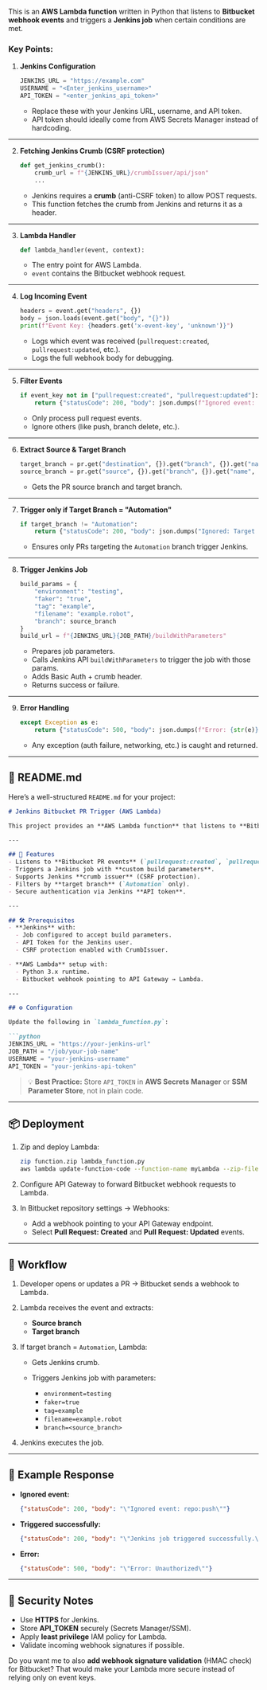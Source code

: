 
This is an **AWS Lambda function** written in Python that listens to **Bitbucket webhook events** and triggers a **Jenkins job** when certain conditions are met.

### Key Points:

1. **Jenkins Configuration**

   ```python
   JENKINS_URL = "https://example.com"
   USERNAME = "<Enter_jenkins_username>"
   API_TOKEN = "<enter_jenkins_api_token>"
   ```

   * Replace these with your Jenkins URL, username, and API token.
   * API token should ideally come from AWS Secrets Manager instead of hardcoding.

---

2. **Fetching Jenkins Crumb (CSRF protection)**

   ```python
   def get_jenkins_crumb():
       crumb_url = f"{JENKINS_URL}/crumbIssuer/api/json"
       ...
   ```

   * Jenkins requires a **crumb** (anti-CSRF token) to allow POST requests.
   * This function fetches the crumb from Jenkins and returns it as a header.

---

3. **Lambda Handler**

   ```python
   def lambda_handler(event, context):
   ```

   * The entry point for AWS Lambda.
   * `event` contains the Bitbucket webhook request.

---

4. **Log Incoming Event**

   ```python
   headers = event.get("headers", {})
   body = json.loads(event.get("body", "{}"))
   print(f"Event Key: {headers.get('x-event-key', 'unknown')}")
   ```

   * Logs which event was received (`pullrequest:created`, `pullrequest:updated`, etc.).
   * Logs the full webhook body for debugging.

---

5. **Filter Events**

   ```python
   if event_key not in ["pullrequest:created", "pullrequest:updated"]:
       return {"statusCode": 200, "body": json.dumps(f"Ignored event: {event_key}")}
   ```

   * Only process pull request events.
   * Ignore others (like push, branch delete, etc.).

---

6. **Extract Source & Target Branch**

   ```python
   target_branch = pr.get("destination", {}).get("branch", {}).get("name", "")
   source_branch = pr.get("source", {}).get("branch", {}).get("name", "")
   ```

   * Gets the PR source branch and target branch.

---

7. **Trigger only if Target Branch = "Automation"**

   ```python
   if target_branch != "Automation":
       return {"statusCode": 200, "body": json.dumps("Ignored: Target branch is not 'Automation'")}
   ```

   * Ensures only PRs targeting the `Automation` branch trigger Jenkins.

---

8. **Trigger Jenkins Job**

   ```python
   build_params = {
       "environment": "testing",
       "faker": "true",
       "tag": "example",
       "filename": "example.robot",
       "branch": source_branch
   }
   build_url = f"{JENKINS_URL}{JOB_PATH}/buildWithParameters"
   ```

   * Prepares job parameters.
   * Calls Jenkins API `buildWithParameters` to trigger the job with those params.
   * Adds Basic Auth + crumb header.
   * Returns success or failure.

---

9. **Error Handling**

   ```python
   except Exception as e:
       return {"statusCode": 500, "body": json.dumps(f"Error: {str(e)}")}
   ```

   * Any exception (auth failure, networking, etc.) is caught and returned.

---

## 📘 README.md

Here’s a well-structured `README.md` for your project:

````markdown
# Jenkins Bitbucket PR Trigger (AWS Lambda)

This project provides an **AWS Lambda function** that listens to **Bitbucket webhook events** and triggers a **Jenkins job** when a Pull Request is created or updated and targets the `Automation` branch.

---

## 🚀 Features
- Listens to **Bitbucket PR events** (`pullrequest:created`, `pullrequest:updated`).
- Triggers a Jenkins job with **custom build parameters**.
- Supports Jenkins **crumb issuer** (CSRF protection).
- Filters by **target branch** (`Automation` only).
- Secure authentication via Jenkins **API token**.

---

## 🛠 Prerequisites
- **Jenkins** with:
  - Job configured to accept build parameters.
  - API Token for the Jenkins user.
  - CSRF protection enabled with CrumbIssuer.

- **AWS Lambda** setup with:
  - Python 3.x runtime.
  - Bitbucket webhook pointing to API Gateway → Lambda.

---

## ⚙️ Configuration

Update the following in `lambda_function.py`:

```python
JENKINS_URL = "https://your-jenkins-url"
JOB_PATH = "/job/your-job-name"
USERNAME = "your-jenkins-username"
API_TOKEN = "your-jenkins-api-token"
````

> 💡 **Best Practice:** Store `API_TOKEN` in **AWS Secrets Manager** or **SSM Parameter Store**, not in plain code.

---

## 📦 Deployment

1. Zip and deploy Lambda:

   ```bash
   zip function.zip lambda_function.py
   aws lambda update-function-code --function-name myLambda --zip-file fileb://function.zip
   ```

2. Configure API Gateway to forward Bitbucket webhook requests to Lambda.

3. In Bitbucket repository settings → Webhooks:

   * Add a webhook pointing to your API Gateway endpoint.
   * Select **Pull Request: Created** and **Pull Request: Updated** events.

---

## 🔄 Workflow

1. Developer opens or updates a PR → Bitbucket sends a webhook to Lambda.
2. Lambda receives the event and extracts:

   * **Source branch**
   * **Target branch**
3. If target branch = `Automation`, Lambda:

   * Gets Jenkins crumb.
   * Triggers Jenkins job with parameters:

     * `environment=testing`
     * `faker=true`
     * `tag=example`
     * `filename=example.robot`
     * `branch=<source_branch>`
4. Jenkins executes the job.

---

## 📝 Example Response

* **Ignored event:**

  ```json
  {"statusCode": 200, "body": "\"Ignored event: repo:push\""}
  ```

* **Triggered successfully:**

  ```json
  {"statusCode": 200, "body": "\"Jenkins job triggered successfully.\""}
  ```

* **Error:**

  ```json
  {"statusCode": 500, "body": "\"Error: Unauthorized\""}
  ```

---

## 🔐 Security Notes

* Use **HTTPS** for Jenkins.
* Store **API\_TOKEN** securely (Secrets Manager/SSM).
* Apply **least privilege** IAM policy for Lambda.
* Validate incoming webhook signatures if possible.


Do you want me to also **add webhook signature validation** (HMAC check) for Bitbucket? That would make your Lambda more secure instead of relying only on event keys.
```

